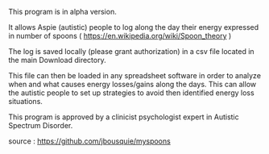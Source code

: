 This program is in alpha version.

It allows Aspie (autistic) people to log along the day their energy expressed in number of spoons ( https://en.wikipedia.org/wiki/Spoon_theory )

The log is saved locally (please grant authorization) in a csv file located in the main Download directory.

This file can then be loaded in any spreadsheet software in order to analyze when and what causes energy losses/gains along the days. This can allow the autistic people to set up strategies to avoid then identified energy loss situations.

This program is approved by a clinicist psychologist expert in Autistic Spectrum Disorder.

source : https://github.com/jbousquie/myspoons